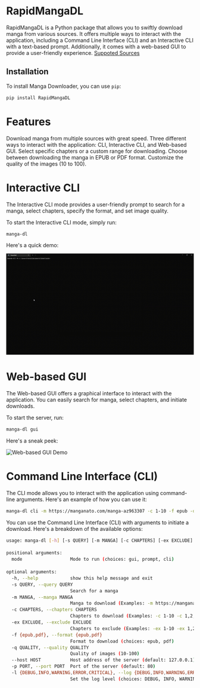 # RapidMangaDL

RapidMangaDL is a Python package that allows you to swiftly download manga from various sources. It offers multiple ways to interact with the application, including a Command Line Interface (CLI) and an Interactive CLI with a text-based prompt. Additionally, it comes with a web-based GUI to provide a user-friendly experience.
[Suppoted Sources](/sources.md)

## Installation

To install Manga Downloader, you can use `pip`:

```bash
pip install RapidMangaDL
```

# Features

Download manga from multiple sources with great speed.
Three different ways to interact with the application: CLI, Interactive CLI, and Web-based GUI.
Select specific chapters or a custom range for downloading.
Choose between downloading the manga in EPUB or PDF format.
Customize the quality of the images (10 to 100).

# Interactive CLI

The Interactive CLI mode provides a user-friendly prompt to search for a manga, select chapters, specify the format, and set image quality.

To start the Interactive CLI mode, simply run:

```bash
manga-dl
```

Here's a quick demo:

![Interactive CLI Demo](cli_demo.gif)

# Web-based GUI

The Web-based GUI offers a graphical interface to interact with the application. You can easily search for manga, select chapters, and initiate downloads.

To start the server, run:

```bash
manga-dl gui
```

Here's a sneak peek:

![Web-based GUI Demo](web_demo.gif)

# Command Line Interface (CLI)

The CLI mode allows you to interact with the application using command-line arguments. Here's an example of how you can use it:

```bash
manga-dl cli -m https://manganato.com/manga-az963307 -c 1-10 -f epub -q 90
```

You can use the Command Line Interface (CLI) with arguments to initiate a download. Here's a breakdown of the available options:

```bash
usage: manga-dl [-h] [-s QUERY] [-m MANGA] [-c CHAPTERS] [-ex EXCLUDE] [-f {epub,pdf}] [-q QUALITY] [--host HOST] [-p PORT] [-l {DEBUG,INFO,WARNING,ERROR,CRITICAL}] [mode]

positional arguments:
  mode                  Mode to run (choices: gui, prompt, cli)

optional arguments:
  -h, --help            show this help message and exit
  -s QUERY, --query QUERY
                        Search for a manga
  -m MANGA, --manga MANGA
                        Manga to download (Examples: -m https://manganato.com/manga-az963307 -m manga-id -m id -m manga-title (not reliable))
  -c CHAPTERS, --chapters CHAPTERS
                        Chapters to download (Examples: -c 1-10 -c 1,2,3 -c 1-10, 20-30 -c 1-10, 20-30, 40, 50, 60-70)
  -ex EXCLUDE, --exclude EXCLUDE
                        Chapters to exclude (Examples: -ex 1-10 -ex 1,2,3 -ex 1-10, 20-30 -ex 1-10, 20-30, 40, 50, 60-70)
  -f {epub,pdf}, --format {epub,pdf}
                        Format to download (choices: epub, pdf)
  -q QUALITY, --quality QUALITY
                        Quality of images (10-100)
  --host HOST           Host address of the server (default: 127.0.0.1)
  -p PORT, --port PORT  Port of the server (default: 80)
  -l {DEBUG,INFO,WARNING,ERROR,CRITICAL}, --log {DEBUG,INFO,WARNING,ERROR,CRITICAL}
                        Set the log level (choices: DEBUG, INFO, WARNING, ERROR, CRITICAL)
```
